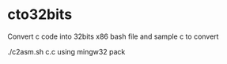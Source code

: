 # cto32bits
Convert c code into 32bits x86 
bash file and sample c to convert

./c2asm.sh c.c
using mingw32 pack
